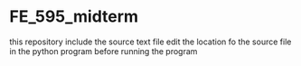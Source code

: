 # FE_595_midterm
this repository include the source text file 
edit the location fo the source file in the python program before running the program
